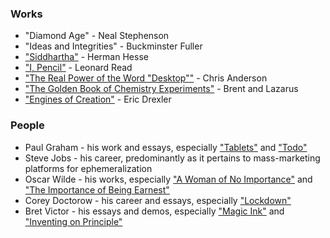 ### Works

* "Diamond Age" - Neal Stephenson
* "Ideas and Integrities" - Buckminster Fuller
* ["Siddhartha"](http://www.gutenberg.org/files/2500/2500-h/2500-h.htm#2H_4_0001) - Herman Hesse
* ["I, Pencil"](http://c457332.r32.cf2.rackcdn.com/pdf/books/I_Pencil-50th.pdf) - Leonard Read
* ["The Real Power of the Word "Desktop""](https://plus.google.com/105910977869522122580/posts/KgT6EoH9PKq) - Chris Anderson
* ["The Golden Book of Chemistry Experiments"](http://www.scribd.com/doc/21654883/The-Golden-Book-of-Chemistry-Experiments) - Brent and Lazarus
* ["Engines of Creation"](http://e-drexler.com/d/06/00/EOC/EOC_Table_of_Contents.html) - Eric Drexler

### People

* Paul Graham - his work and essays, especially ["Tablets"](http://www.paulgraham.com/tablets.html) and ["Todo"](http://www.paulgraham.com/todo.html) 
* Steve Jobs - his career, predominantly as it pertains to mass-marketing platforms for ephemeralization
* Oscar Wilde - his works, especially ["A Woman of No Importance"](http://www.gutenberg.org/catalog/world/readfile?fk_files=1443797&pageno=7) and ["The Importance of Being Earnest"](http://www.gutenberg.org/catalog/world/readfile?fk_files=1838478&pageno=3)
* Corey Doctorow - his career and essays, especially ["Lockdown"](http://boingboing.net/2012/01/10/lockdown.html)
* Bret Victor - his essays and demos, especially ["Magic Ink"](http://worrydream.com/MagicInk/) and ["Inventing on Principle"](http://vimeo.com/36579366)
